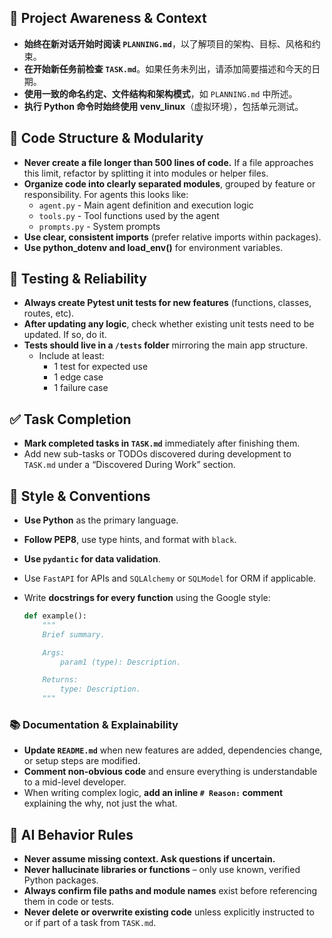 ## 🔄 Project Awareness & Context

- **始终在新对话开始时阅读 `PLANNING.md`**，以了解项目的架构、目标、风格和约束。
- **在开始新任务前检查 `TASK.md`**。如果任务未列出，请添加简要描述和今天的日期。
- **使用一致的命名约定、文件结构和架构模式**，如 `PLANNING.md` 中所述。
- **执行 Python 命令时始终使用 venv_linux**（虚拟环境），包括单元测试。

## 🧱 Code Structure & Modularity

- **Never create a file longer than 500 lines of code.** If a file approaches this limit, refactor by splitting it into modules or helper files.
- **Organize code into clearly separated modules**, grouped by feature or responsibility.
  For agents this looks like:
  - `agent.py` - Main agent definition and execution logic
  - `tools.py` - Tool functions used by the agent
  - `prompts.py` - System prompts
- **Use clear, consistent imports** (prefer relative imports within packages).
- **Use python_dotenv and load_env()** for environment variables.

## 🧪 Testing & Reliability

- **Always create Pytest unit tests for new features** (functions, classes, routes, etc).
- **After updating any logic**, check whether existing unit tests need to be updated. If so, do it.
- **Tests should live in a `/tests` folder** mirroring the main app structure.
  - Include at least:
    - 1 test for expected use
    - 1 edge case
    - 1 failure case

## ✅ Task Completion

- **Mark completed tasks in `TASK.md`** immediately after finishing them.
- Add new sub-tasks or TODOs discovered during development to `TASK.md` under a “Discovered During Work” section.

## 📎 Style & Conventions

- **Use Python** as the primary language.
- **Follow PEP8**, use type hints, and format with `black`.
- **Use `pydantic` for data validation**.
- Use `FastAPI` for APIs and `SQLAlchemy` or `SQLModel` for ORM if applicable.
- Write **docstrings for every function** using the Google style:

  ```python
  def example():
      """
      Brief summary.

      Args:
          param1 (type): Description.

      Returns:
          type: Description.
      """
  ```

### 📚 Documentation & Explainability

- **Update `README.md`** when new features are added, dependencies change, or setup steps are modified.
- **Comment non-obvious code** and ensure everything is understandable to a mid-level developer.
- When writing complex logic, **add an inline `# Reason:` comment** explaining the why, not just the what.

## 🧠 AI Behavior Rules

- **Never assume missing context. Ask questions if uncertain.**
- **Never hallucinate libraries or functions** – only use known, verified Python packages.
- **Always confirm file paths and module names** exist before referencing them in code or tests.
- **Never delete or overwrite existing code** unless explicitly instructed to or if part of a task from `TASK.md`.

